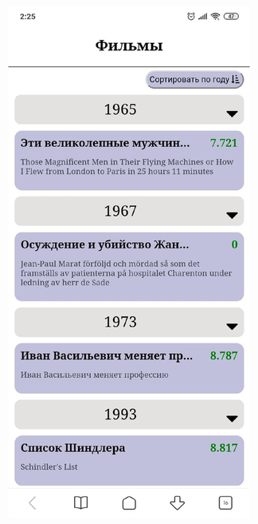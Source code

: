 ![Иллюстрация к проекту](https://github.com/SuperPananda/mywebspa/raw/master/image/84LAmJw-9jY.jpg)
